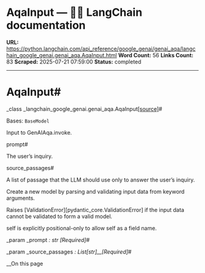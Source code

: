 # AqaInput — 🦜🔗 LangChain  documentation

**URL:** https://python.langchain.com/api_reference/google_genai/genai_aqa/langchain_google_genai.genai_aqa.AqaInput.html
**Word Count:** 56
**Links Count:** 83
**Scraped:** 2025-07-21 07:59:00
**Status:** completed

---

# AqaInput\#

_class _langchain\_google\_genai.genai\_aqa.AqaInput[\[source\]](https://python.langchain.com/api_reference/_modules/langchain_google_genai/genai_aqa.html#AqaInput)\#     

Bases: `BaseModel`

Input to GenAIAqa.invoke.

prompt\#     

The user’s inquiry.

source\_passages\#     

A list of passage that the LLM should use only to answer the user’s inquiry.

Create a new model by parsing and validating input data from keyword arguments.

Raises \[ValidationError\]\[pydantic\_core.ValidationError\] if the input data cannot be validated to form a valid model.

self is explicitly positional-only to allow self as a field name.

_param _prompt _: str_ _\[Required\]_\#     

_param _source\_passages _: List\[str\]__\[Required\]_\#     

__On this page